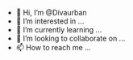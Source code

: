 - 👋 Hi, I’m @Divaurban
- 👀 I’m interested in ...
- 🌱 I’m currently learning ...
- 💞️ I’m looking to collaborate on ...
- 📫 How to reach me ...

<!---
Divaurban/Divaurban is a ✨ special ✨ repository because its `README.md` (this file) appears on your GitHub profile.
You can click the Preview link to take a look at your changes.
--->
